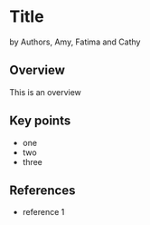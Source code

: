 # Title 

by Authors, Amy, Fatima and Cathy 

## Overview

This is an overview
## Key points 

* one 
* two
* three 

## References

* reference 1 

